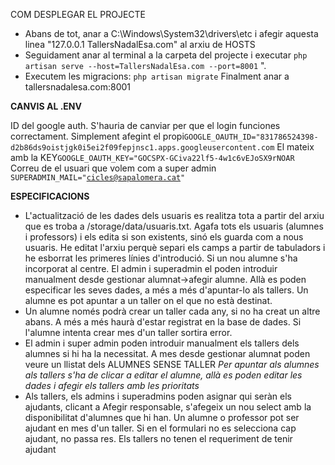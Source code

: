 COM DESPLEGAR EL PROJECTE

-   Abans de tot, anar a C:\Windows\System32\drivers\etc i afegir aquesta linea "127.0.0.1 TallersNadalEsa.com" al arxiu de HOSTS
-   Seguidament anar al terminal a la carpeta del projecte i executar <code>php artisan serve --host=TallersNadalEsa.com --port=8001</code> ".
-   Executem les migracions: <code>php artisan migrate</code>
Finalment anar a tallersnadalesa.com:8001

<strong>CANVIS AL .ENV </strong>





ID del google auth. S'hauria de canviar per que el login funciones correctament. Simplement afegint el propi<code>GOOGLE_OAUTH_ID="831786524398-d2b86ds9oistjgk0i5ei2f09fepjnsc1.apps.googleusercontent.com</code>
El mateix amb la KEY<code>GOOGLE_OAUTH_KEY="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</code>
Correu de el usuari que volem com a super admin <code>SUPERADMIN_MAIL="cicles@sapalomera.cat"</code>

<strong>ESPECIFICACIONS</strong>
<ul>
<li> L'actualització de les dades dels usuaris es realitza tota a partir del arxiu que es troba a /storage/data/usuaris.txt. Agafa tots els usuaris (alumnes i professors) i els edita si son existents, sinó els guarda com a nous usuaris. He editat l'arxiu perquè separi els camps a partir de tabuladors i he esborrat les primeres línies d'introdució. Si un nou alumne s'ha incorporat al centre. El admin i superadmin el poden introduir manualment desde gestionar alumnat->afegir alumne. Allà es poden especificar les seves dades, a més a més d'apuntar-lo als tallers. Un alumne es pot apuntar a un taller on el que no està destinat.
</li>
<li> Un alumne només podrà crear un taller cada any, si no ha creat un altre abans. A més a més haurà d'estar registrat en la base de dades. Si l'alumne intenta crear mes d'un taller sortira error. 
</li>
<li>El admin i super admin poden introduir manualment els tallers dels alumnes si hi ha la necessitat. A mes desde gestionar alumnat poden veure un llistat dels ALUMNES SENSE TALLER <em>Per apuntar als alumnes als tallers s'ha de clicar a editar el alumne, allà es poden editar les dades i afegir els tallers amb les prioritats</em></li> 
<li>Als tallers, els admins i superadmins poden asignar qui seràn els ajudants, clicant a Afegir responsable, s'afegeix un nou select amb la disponibilitat d'alumnes que hi han. Un alumne o professor pot ser ajudant en mes d'un taller. Si en el formulari no es selecciona cap ajudant, no passa res. Els tallers no tenen el requeriment de tenir ajudant</li>
</ul>




